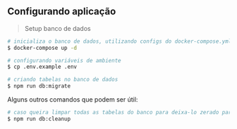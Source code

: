 ## Configurando aplicação

> Setup banco de dados

```sh
# inicializa o banco de dados, utilizando configs do docker-compose.yml
$ docker-compose up -d

# configurando variáveis de ambiente
$ cp .env.example .env

# criando tabelas no banco de dados
$ npm run db:migrate
```

Alguns outros comandos que podem ser útil:

```sh
# caso queira limpar todas as tabelas do banco para deixa-lo zerado para execução das migrações
$ npm run db:cleanup
```
